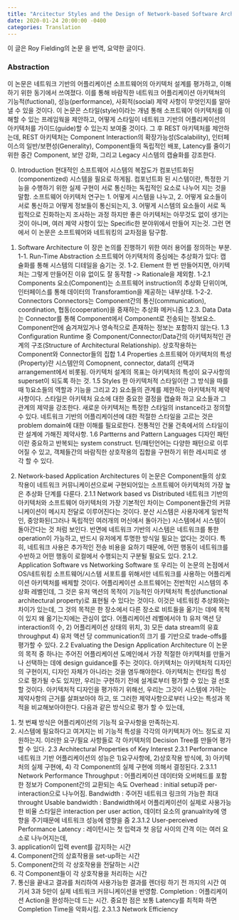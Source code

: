 ```yaml
---
title: "Arcitectur Styles and the Design of Network-based Software Architectures"
date: 2020-01-24 20:00:00 -0400
categories: Translation
---
```

이 글은 Roy Fielding의 논문 <Architecture Styles and the Design of Network-based Software Architectures>을 번역, 요약한 글이다.

### Abstraction
이 논문은 네트워크 기반의 어플리케이션 소프트웨어의 아키텍처 설계를 평가하고, 이해하기 위한 동기에서 쓰여졌다.
이를 통해 바람직한 네트워크 어플리케이션 아키텍쳐의 기능적(fuctional), 성능(performance), 사회적(social) 제약 사항이 무엇인지를 알아낼 수 있을 것이다.
이 논문은 스타일(style)이라는 개념 통해 소프트웨어 아키텍처를 이해할 수 있는 프레임웍을 제안하고, 
어떻게 스타일이 네트워크 기반의 어플리케이션의 아키텍처를 가이드(guide)할 수 있는지 보여줄 것이다.
그 후 REST 아키텍처를 제안하는데, REST 아키텍처는 Component Interaction의 확장가능성(Scalability), 인터페이스의 일반/보편성(Generality),
Component들의 독립적인 배포, Latency를 줄이기 위한 중간 Component, 보안 강화, 그리고 Legacy 시스템의 캡슐화를 강조한다.


0. Introduction
현대적인 소프트웨어 시스템의 복잡도가 컴포넌트화된(componentized) 시스템을 필요로 하게됨.
컴포넌트화 된 시스템이란, 특정한 기능을 수행하기 위한 실제 구현이 서로 통신하는 독립적인 요소로 나누어 지는 것을 말함.
소프트웨어 아키텍처 연구는 1. 어떻게 시스템을 나누고, 2. 어떻게 요소들이 서로 통신하고 어떻게 정보들이 통신되는지, 3. 어떻게 시스템의 요소들이 서로 독립적으로 진화하는지 조사하는 과정
하지만 좋은 아키텍처는 아무것도 없이 생기는 것이 아니며, 여러 제약 사항이 있는 Specific한 분야위에서 만들어 지는것.
그런 면에서 이 논문은 소프트웨어와 네트워킹의 교차점을 탐구함.

1. Software Architecture
이 장은 논의를 진행하기 위한 여러 용어를 정의하는 부분.
1-1. Run-Time Abstraction
소프트웨어 아키텍처의 중심에는 추상화가 있다: 캡슐화를 통해 시스템의 디테일을 숨기는 것.
1-2. Element
한 번 만들어지면, 아키텍처는 그렇게 만들어진 이유 없이도 잘 동작함 -> Rationale을 제외함.
    1-2.1 Components
    요소(Component)는 소프트웨어 instruction의 추상화 단위이며, 인터페이스를 통해 데이터의 Transforamtion을 제공하는 내부상태.
    1-2-2. Connectors
    Connectors는 Component간의 통신(communication), coordination, 협동(cooperation)을 중재하는 추상화 메커니즘
    1.2.3. Data
    Data는 Connector를 통해 Component에서 Component로 전송되는 정보요소.
    Component안에 숨겨져있거나 영속적으로 존재하는 정보는 포함하지 않는다.
1.3 Configuration
Runtime 중 Component/Connector/Data간의 아키텍처적인 관계의 구조(Structure of Architectural Relationship).
상호작용하는 Component와 Connector들의 집합
1.4 Properties
소프트웨어 아키텍처의 특성(Property)란 시스템안의 Comopnent, connector, data의 선택과 arrangement에서 비롯됨.
아키텍처 설계의 목표는 아키텍처의 특성이 요구사항의 superset이 되도록 하는 것.
1.5 Styles
한 아키텍처적 스타일이란 그 방식을 따를 때 1)요소들의 역할과 기능을 그리고 2) 요소들의 관계를 제한하는 아키텍처적 제약사항이다.
스타일은 아키텍처 요소에 대한 중요한 결정을 캡슐화 하고 요소들과 그 관계의 제약을 강조한다.
새로운 아키텍처는 특정한 스타일의 instance라고 정의할 수 있다.
네트워크 기반의 어플리케이션에 대한 적절한 스타일을 고르는 것은 problem domain에 대한 이해를 필요로한다.
전통적인 건물 건축에서의 스타일이란 설계에 가해진 제약사항.
1.6 Partterns and Pattern Languages
디자인 패턴이란 중요하고 반복되는 system construct.
턴/패턴언어는 다양한 패턴으로 이루어질 수 있고, 객체들간의 바람직한 상호작용의 집합을 구현하기 위한 레시피로 생각 할 수 있다.

2. Network-based Application Architectures
이 논문은 Component들의 상호작용이 네트워크 커뮤니케이션으로써 구현되어있는 소프트웨어 아키텍처의 가장 높은 추상화 단계를 다룬다.
2.1.1 Network based vs Distributed
네트워크 기반의 아키텍처와 소프트웨어 아키텍처의 가장 기본적인 차이는 Component들간의 커뮤니케이션이 메시지 전달로 이루어진다는 것이다.
분산 시스템은 사용자에게 일반적인, 중앙화된(그러나 독립적인 여러개의 머신에서 돌아가는) 시스템에서 시스템이 돌아간다는 것 처럼 보인다.
반면에 네트워크 기반의 시스템은 네트워크를 통한 operation이 가능하고, 반드시 유저에게 투명한 방식일 필요는 없다는 것이다.
특히, 네트워크 사용은 추가적인 전송 비용을 요하기 때문에, 어떤 행동이 네트워크를 수반하고 어떤 행동이 로컬에서 수행되는지 구분될 필요도 있다.
2.1.2. Application Software vs Networking Software
또 우리는 이 논문의 논점에서 OS/네트워킹 소프트웨어/시스템 서포트를 위해서만 네트워크를 사용하는 어플리케이션 아키텍처를 배제할 것이다.
어플리케이션 소프트웨어는 전반적인 시스템의 추상화 레벨인데, 그 것은 유저 액션의 목적이 기능적인 아키텍처적 특성(functional architectural property)로 표현될 수 있다는 것이다.
이것은 네트워킹 추상화와는 차이가 있는데, 그 것의 목적은 한 장소에서 다른 장소로 비트들을 옮기는 데에 목적이 있지 왜 옮기는지에는 관심이 없다.
어플리케이션 레벨에서야 1) 유저 액션 당 interaction의 수, 2) 어플리케이션 상태의 위치, 3) 모든 data stream의 유효 throughput 4) 유저 액션 당 communication의 크기
를 기반으로 trade-offs를 평가할 수 있다.
2.2 Evaluating the Design Application Architecture
이 논문의 목적 중 하나는 주어진 어플리케이션 도메인에서 가장 적절한 아키텍처를 만들거나 선택하는 데에 design guidance를 주는 것이다.
아키텍처는 아키텍처적 디자인의 구현이지, 디자인 자체가 아니라는 것을 염두해야한다.
아키텍처는 런타임 특성으로 평가될 수도 있지만, 우리는 구현하기 전에 설계로부터 평가할 수 있는 걸 선호할 것이다.
아키텍처적 디자인을 평가하기 위해선, 우리는 그것이 시스템에 가하는 제약사항의 근거를 살펴보아야 하고, 또 그러한 제약사항으로부터 나오는 특성과 목적을 비교해보아야한다.
다음과 같은 방식으로 평가 할 수 있는데,
1) 첫 번째 방식은 어플리케이션의 기능적 요구사항을 만족하는지.
2) 시스템에 필요하다고 여겨지는 비 기능적 특성을 각각의 아키텍처가 어느 정도로 지원하는지.
이러한 요구/필요 사항들로 각 아키텍처의 Decision Tree를 만들어 평가 할 수 있다.
2.3 Architectural Properties of Key Interest
2.3.1 Performance
네트워크 기반 어플리케이션의 성능은 1)요구사항에, 2)상호작용 방식에, 3) 아키텍처의 실제 구현에, 4) 각 Component의 실제 구현에 의해서 결정된다.
2.3.1.1 Network Performance
Throughput : 어플리케이션 데이터와 오버헤드를 포함한 정보가 Component간의 교환되는 속도
Overhead : initial setup과 per-interaction으로 나누어짐.
Bandwidth : 주어진 네트워크 링크의 가능한 최대 throught
Usable bandwidth : Bandwidth에서 어플리케이션이 실제로 사용가능한 비율
스타일은 interaction per user action, 데이터 요소의 granualrity에 영향을 주기때문에 네트워크 성능에 영향을 줌
2.3.1.2 User-perceived Performance
Latency : 레이턴시는 첫 입력과 첫 응답 사이의 간격
이는 여러 요소로 나누어지는데,
1) application이 입력 event를 감지하는 시간
2) Component간의 상효작용을 set-up하는 시간
3) Component간의 각 상호작용을 전달하는 시간
4) 각 Component들이 각 상호작용을 처리하는 시간
5) 통신을 끝내고 결과를 처리하여 사용가능한 결과를 렌더링 하기 전 까지의 시간
여기서 3과 5만이 실제 네트워크 커뮤니케이션을 반영함.
Completion : 어플리케이션 Action을 완성하는데 드는 시간.
중요한 점은 보통 Latency를 최적화 하면 Completion Time을 악화시킴.
2.3.1.3 Network Efficiency
